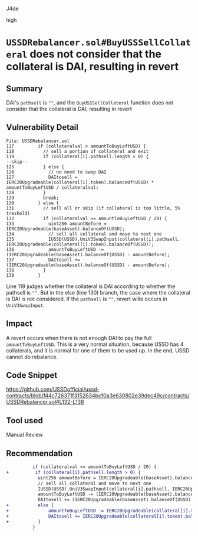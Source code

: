 J4de

high

# `USSDRebalancer.sol#BuyUSSSellCollateral` does not consider that the collateral is DAI, resulting in revert

## Summary

DAI's `pathsell` is `""`, and the `BuyUSSSellCollateral` function does not consider that the collateral is DAI, resulting in revert

## Vulnerability Detail

```solidity
File: USSDRebalancer.sol
117         if (collateralval > amountToBuyLeftUSD) {
118           // sell a portion of collateral and exit
119           if (collateral[i].pathsell.length > 0) {
--skip--
125           } else {
126             // no need to swap DAI
127             DAItosell = IERC20Upgradeable(collateral[i].token).balanceOf(USSD) * amountToBuyLeftUSD / collateralval;
128           }
129           break;
130         } else {
131           // sell all or skip (if collateral is too little, 5% treshold)
132           if (collateralval >= amountToBuyLeftUSD / 20) {
133             uint256 amountBefore = IERC20Upgradeable(baseAsset).balanceOf(USSD);
134             // sell all collateral and move to next one
135             IUSSD(USSD).UniV3SwapInput(collateral[i].pathsell, IERC20Upgradeable(collateral[i].token).balanceOf(USSD));
136             amountToBuyLeftUSD -= (IERC20Upgradeable(baseAsset).balanceOf(USSD) - amountBefore);
137             DAItosell += (IERC20Upgradeable(baseAsset).balanceOf(USSD) - amountBefore);
138           }
139         }
```

Line 119 judges whether the collateral is DAI according to whether the pathsell is `""`. But in the else (line 130) branch, the case where the collateral is DAI is not considered. If the `pathsell` is `""`, revert wille occurs in `UniV3SwapInput`.

## Impact

A revert occurs when there is not enough DAI to pay the full `amountToBuyLeftUSD`. This is a very normal situation, because USSD has 4 collaterals, and it is normal for one of them to be used up. In the end, USSD cannot do rebalance.

## Code Snippet

https://github.com/USSDofficial/ussd-contracts/blob/f44c726371f3152634bcf0a3e630802e39dec49c/contracts/USSDRebalancer.sol#L132-L138

## Tool used

Manual Review

## Recommendation

```diff
          if (collateralval >= amountToBuyLeftUSD / 20) {
+		   if (collateral[i].pathsell.length > 0) {
            uint256 amountBefore = IERC20Upgradeable(baseAsset).balanceOf(USSD);
            // sell all collateral and move to next one
            IUSSD(USSD).UniV3SwapInput(collateral[i].pathsell, IERC20Upgradeable(collateral[i].token).balanceOf(USSD));
            amountToBuyLeftUSD -= (IERC20Upgradeable(baseAsset).balanceOf(USSD) - amountBefore);
            DAItosell += (IERC20Upgradeable(baseAsset).balanceOf(USSD) - amountBefore);
+           else {
+               amountToBuyLeftUSD -= IERC20Upgradeable(collateral[i].token).balanceOf(USSD);
+               DAItosell += IERC20Upgradeable(collateral[i].token).balanceOf(USSD);
+           }
          }
```